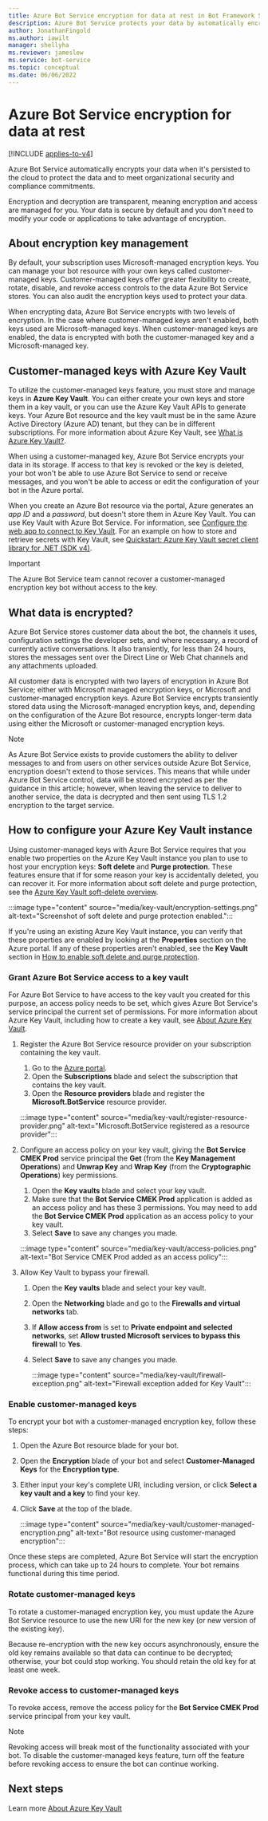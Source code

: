 ```yaml
---
title: Azure Bot Service encryption for data at rest in Bot Framework SDK
description: Azure Bot Service protects your data by automatically encrypting it before persisting it to the cloud with Microsoft provided encryption keys.
author: JonathanFingold
ms.author: iawilt
manager: shellyha
ms.reviewer: jameslew
ms.service: bot-service
ms.topic: conceptual
ms.date: 06/06/2022
---
```


# Azure Bot Service encryption for data at rest

[!INCLUDE [applies-to-v4](includes/applies-to-v4-current.md)]

Azure Bot Service automatically encrypts your data when it's persisted to the cloud to protect the data and to meet organizational security and compliance commitments.

Encryption and decryption are transparent, meaning encryption and access are managed for you. Your data is secure by default and you don't need to modify your code or applications to take advantage of encryption.

## About encryption key management

By default, your subscription uses Microsoft-managed encryption keys. You can manage your bot resource with your own keys called customer-managed keys. Customer-managed keys offer greater flexibility to create, rotate, disable, and revoke access controls to the data Azure Bot Service stores. You can also audit the encryption keys used to protect your data.

When encrypting data, Azure Bot Service encrypts with two levels of encryption. In the case where customer-managed keys aren't enabled, both keys used are Microsoft-managed keys. When customer-managed keys are enabled, the data is encrypted with both the customer-managed key and a Microsoft-managed key.

## Customer-managed keys with Azure Key Vault

To utilize the customer-managed keys feature, you must store and manage keys in **Azure Key Vault**. You can either create your own keys and store them in a key vault, or you can use the Azure Key Vault APIs to generate keys. Your Azure Bot resource and the key vault must be in the same Azure Active Directory (Azure AD) tenant, but they can be in different subscriptions. For more information about Azure Key Vault, see [What is Azure Key Vault?](/azure/key-vault/key-vault-overview).

When using a customer-managed key, Azure Bot Service encrypts your data in its storage. If access to that key is revoked or the key is deleted, your bot won't be able to use Azure Bot Service to send or receive messages, and you won't be able to access or edit the configuration of your bot in the Azure portal.

When you create an Azure Bot resource via the portal, Azure generates an _app ID_ and a _password_, but doesn't store them in Azure Key Vault.
You can use Key Vault with Azure Bot Service. For information, see [Configure the web app to connect to Key Vault](/azure/key-vault/general/tutorial-net-create-vault-azure-web-app#configure-the-web-app-to-connect-to-key-vault). For an example on how to store and retrieve secrets with Key Vault, see [Quickstart: Azure Key Vault secret client library for .NET (SDK v4)](/azure/key-vault/secrets/quick-create-net).

> [!IMPORTANT]
> The Azure Bot Service team cannot recover a customer-managed encryption key bot without access to the key.

## What data is encrypted?

Azure Bot Service stores customer data about the bot, the channels it uses, configuration settings the developer sets, and where necessary, a record of currently active conversations. It also transiently, for less than 24 hours, stores the messages sent over the Direct Line or Web Chat channels and any attachments uploaded.

All customer data is encrypted with two layers of encryption in Azure Bot Service; either with Microsoft managed encryption keys, or Microsoft and customer-managed encryption keys. Azure Bot Service encrypts transiently stored data using the Microsoft-managed encryption keys, and, depending on the configuration of the Azure Bot resource, encrypts longer-term data using either the Microsoft or customer-managed encryption keys.

> [!NOTE]
> As Azure Bot Service exists to provide customers the ability to deliver messages to and from users on other services outside Azure Bot Service, encryption doesn't extend to those services. This means that while under Azure Bot Service control, data will be stored encrypted as per the guidance in this article; however, when leaving the service to deliver to another service, the data is decrypted and then sent using TLS 1.2 encryption to the target service.

## How to configure your Azure Key Vault instance

Using customer-managed keys with Azure Bot Service requires that you enable two properties on the Azure Key Vault instance you plan to use to host your encryption keys: **Soft delete** and **Purge protection**. These features ensure that if for some reason your key is accidentally deleted, you can recover it. For more information about soft delete and purge protection, see the [Azure Key Vault soft-delete overview](/azure/key-vault/general/soft-delete-overview).

:::image type="content" source="media/key-vault/encryption-settings.png" alt-text="Screenshot of soft delete and purge protection enabled.":::

If you're using an existing Azure Key Vault instance, you can verify that these properties are enabled by looking at the **Properties** section on the Azure portal. If any of these properties aren't enabled, see the **Key Vault** section in [How to enable soft delete and purge protection](/azure/key-vault/general/key-vault-recovery).

### Grant Azure Bot Service access to a key vault

For Azure Bot Service to have access to the key vault you created for this purpose, an access policy needs to be set, which gives Azure Bot Service's service principal the current set of permissions. For more information about Azure Key Vault, including how to create a key vault, see [About Azure Key Vault](/azure/key-vault/general/overview).

1. Register the Azure Bot Service resource provider on your subscription containing the key vault.
    1. Go to the [Azure portal](https://ms.portal.azure.com).
    1. Open the **Subscriptions** blade and select the subscription that contains the key vault.
    1. Open the **Resource providers** blade and register the **Microsoft.BotService** resource provider.

    :::image type="content" source="media/key-vault/register-resource-provider.png" alt-text="Microsoft.BotService registered as a resource provider":::

1. Configure an access policy on your key vault, giving the **Bot Service CMEK Prod** service principal the **Get** (from the **Key Management Operations**) and **Unwrap Key** and **Wrap Key** (from the **Cryptographic Operations**) key permissions.
    1. Open the **Key vaults** blade and select your key vault.
    1. Make sure that the **Bot Service CMEK Prod** application is added as an access policy and has these 3 permissions. You may need to add the **Bot Service CMEK Prod** application as an access policy to your key vault.
    1. Select **Save** to save any changes you made.

    :::image type="content" source="media/key-vault/access-policies.png" alt-text="Bot Service CMEK Prod added as an access policy":::

1. Allow Key Vault to bypass your firewall.
    1. Open the **Key vaults** blade and select your key vault.
    1. Open the **Networking** blade and go to the **Firewalls and virtual networks** tab.
    1. If **Allow access from** is set to **Private endpoint and selected networks**, set **Allow trusted Microsoft services to bypass this firewall** to **Yes**.
    1. Select **Save** to save any changes you made.

        :::image type="content" source="media/key-vault/firewall-exception.png" alt-text="Firewall exception added for Key Vault":::

### Enable customer-managed keys

To encrypt your bot with a customer-managed encryption key, follow these steps:

1. Open the Azure Bot resource blade for your bot.
1. Open the **Encryption** blade of your bot and select **Customer-Managed Keys** for the **Encryption type**.
1. Either input your key's complete URI, including version, or click **Select a key vault and a key** to find your key.
1. Click **Save** at the top of the blade.

    :::image type="content" source="media/key-vault/customer-managed-encryption.png" alt-text="Bot resource using customer-managed encryption":::

Once these steps are completed, Azure Bot Service will start the encryption process, which can take up to 24 hours to complete. Your bot remains functional during this time period.

### Rotate customer-managed keys

To rotate a customer-managed encryption key, you must update the Azure Bot Service resource to use the new URI for the new key (or new version of the existing key).

Because re-encryption with the new key occurs asynchronously, ensure the old key remains available so that data can continue to be decrypted; otherwise, your bot could stop working. You should retain the old key for at least one week.

### Revoke access to customer-managed keys

To revoke access, remove the access policy for the **Bot Service CMEK Prod** service principal from your key vault.

> [!NOTE]
> Revoking access will break most of the functionality associated with your bot. To disable the customer-managed keys feature, turn off the feature before revoking access to ensure the bot can continue working.

## Next steps

Learn more [About Azure Key Vault](/azure/key-vault/key-vault-overview)
